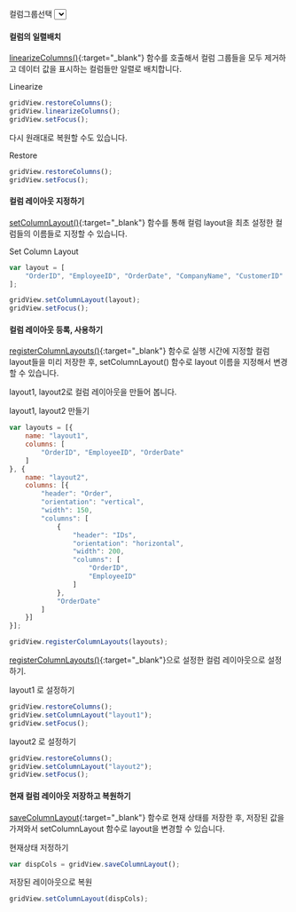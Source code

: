 컬럼그룹선택 <select id="groupList"></select>

#### 컬럼의 일렬배치
[linearizeColumns()](http://help.realgrid.com/api/GridBase/linearizeColumns/%20-%20layout){:target="_blank"} 함수를 호출해서 컬럼 그룹들을 모두 제거하고 데이터 값을 표시하는 컬럼들만 일렬로 배치합니다.

<a class="btn primary small round lowercase" id="btnLinearizeColumn">Linearize</a>

```js
gridView.restoreColumns();
gridView.linearizeColumns();
gridView.setFocus();
```

다시 원래대로 복원할 수도 있습니다.

<a class="btn primary small round lowercase" id="btnRestore">Restore</a>

```js
gridView.restoreColumns();
gridView.setFocus();
```

#### 컬럼 레이아웃 지정하기
[setColumnLayout()](http://help.realgrid.com/api/GridBase/setColumnLayout/){:target="_blank"} 함수를 통해 컬럼 layout을 최초 설정한 컬럼들의 이름들로 지정할 수 있습니다.

<a class="btn primary small round lowercase" id="btnSetColumnLayout">Set Column Layout</a>

```js
var layout = [
    "OrderID", "EmployeeID", "OrderDate", "CompanyName", "CustomerID"
];

gridView.setColumnLayout(layout);
gridView.setFocus();
```

#### 컬럼 레이아웃 등록, 사용하기
[registerColumnLayouts()](http://help.realgrid.com/api/GridBase/registerColumnLayouts/){:target="_blank"} 함수로 실행 시간에 지정할 컬럼 layout들을 미리 저장한 후, setColumnLayout() 함수로 layout 이름을 지정해서 변경할 수 있습니다.

layout1, layout2로 컬럼 레이아웃을 만들어 봅니다.  

<a class="btn primary small round lowercase" id="btnRegisterColumnLayouts">layout1, layout2 만들기</a>

```js
var layouts = [{
    name: "layout1",
    columns: [
        "OrderID", "EmployeeID", "OrderDate"
    ]
}, {
    name: "layout2",
    columns: [{
        "header": "Order",
        "orientation": "vertical",
        "width": 150,
        "columns": [
            {
                "header": "IDs",
                "orientation": "horizontal",
                "width": 200,
                "columns": [
                    "OrderID",
                    "EmployeeID"
                ]
            },
            "OrderDate"
        ]
    }]
}];

gridView.registerColumnLayouts(layouts);
```

[registerColumnLayouts()](http://help.realgrid.com/api/GridBase/registerColumnLayouts/){:target="_blank"}으로 설정한 컬럼 레이아웃으로 설정하기.

<a class="btn primary small round lowercase" id="btnLayout1">layout1 로 설정하기</a>

```js
gridView.restoreColumns();
gridView.setColumnLayout("layout1");
gridView.setFocus();
```

<a class="btn primary small round lowercase" id="btnLayout2">layout2 로 설정하기</a>

```js
gridView.restoreColumns();
gridView.setColumnLayout("layout2");
gridView.setFocus();
```

#### 현재 컬럼 레이아웃 저장하고 복원하기  
[saveColumnLayout](http://help.realgrid.com/api/GridBase/saveColumnLayout/){:target="_blank"} 함수로 현재 상태를 저장한 후, 저장된 값을 가져와서 setColumnLayout 함수로 layout을 변경할 수 있습니다.

<a class="btn primary small round lowercase" id="btnSaveColumnLayout">현재상태 저정하기</a>

```js
var dispCols = gridView.saveColumnLayout();
```
<a class="btn primary small round lowercase" id="btnLoadLayout">저장된 레이아웃으로 복원</a>

```js
gridView.setColumnLayout(dispCols);
```

<script>
var dispCols = [];

$("#btnLinearizeColumn").click(function() { 
  gridView.restoreColumns();
  gridView.linearizeColumns();
  gridView.setFocus();
});

$("#btnRestore").click(function() { 
  gridView.restoreColumns();
  gridView.setFocus();
});

$("#btnSetColumnLayout").click(function() { 
  var layout = [
      "OrderID", "EmployeeID", "OrderDate", "CompanyName", "CustomerID"
  ];

  gridView.setColumnLayout(layout);
  gridView.setFocus();
});

$("#btnRegisterColumnLayouts").click(function() { 
  var layouts = [{
      name: "layout1",
      columns: [
          "OrderID", "EmployeeID", "OrderDate"
      ]
  }, {
      name: "layout2",
      columns: [{
          "header": "Order",
          "orientation": "vertical",
          "width": 150,
          "columns": [
              {
                  "header": "IDs",
                  "orientation": "horizontal",
                  "width": 200,
                  "columns": [
                      "OrderID",
                      "EmployeeID"
                  ]
              },
              "OrderDate"
          ]
      }]
  }];

  gridView.registerColumnLayouts(layouts);
});

$("#btnLayout1").click(function() { 
  gridView.restoreColumns();
  gridView.setColumnLayout("layout1");
  gridView.setFocus();
});

$("#btnLayout2").click(function() { 
  gridView.restoreColumns();
  gridView.setColumnLayout("layout2");
  gridView.setFocus();
});

$("#btnSaveColumnLayout").click(function() { 
  dispCols = gridView.saveColumnLayout();
});

$("#btnLoadLayout").click(function() { 
  gridView.setColumnLayout(dispCols);
});



</script>

